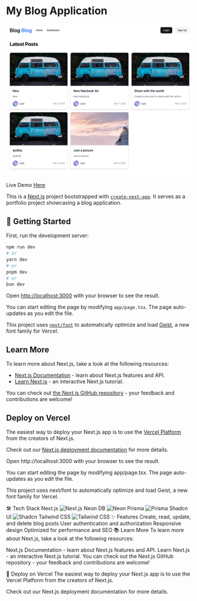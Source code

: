 # My Blog Application

![App Screenshot](./app.png)

Live Demo [Here](https://next-blog-project-rho.vercel.app/)

This is a [Next.js](https://nextjs.org) project bootstrapped with [`create-next-app`](https://nextjs.org/docs/app/api-reference/cli/create-next-app). It serves as a portfolio project showcasing a blog application.

## 🚀 Getting Started

First, run the development server:

```bash
npm run dev
# or
yarn dev
# or
pnpm dev
# or
bun dev
```

Open [http://localhost:3000](http://localhost:3000) with your browser to see the result.

You can start editing the page by modifying `app/page.tsx`. The page auto-updates as you edit the file.

This project uses [`next/font`](https://nextjs.org/docs/app/building-your-application/optimizing/fonts) to automatically optimize and load [Geist](https://vercel.com/font), a new font family for Vercel.

## Learn More

To learn more about Next.js, take a look at the following resources:

- [Next.js Documentation](https://nextjs.org/docs) - learn about Next.js features and API.
- [Learn Next.js](https://nextjs.org/learn) - an interactive Next.js tutorial.

You can check out [the Next.js GitHub repository](https://github.com/vercel/next.js) - your feedback and contributions are welcome!

## Deploy on Vercel

The easiest way to deploy your Next.js app is to use the [Vercel Platform](https://vercel.com/new?utm_medium=default-template&filter=next.js&utm_source=create-next-app&utm_campaign=create-next-app-readme) from the creators of Next.js.

Check out our [Next.js deployment documentation](https://nextjs.org/docs/app/building-your-application/deploying) for more details.

Open http://localhost:3000 with your browser to see the result.

You can start editing the page by modifying app/page.tsx. The page auto-updates as you edit the file.

This project uses next/font to automatically optimize and load Geist, a new font family for Vercel.

🛠️ Tech Stack
Next.js
<img alt="Next.js" src="https://img.shields.io/badge/Next.js-000000?style=flat&amp;logo=nextdotjs&amp;logoColor=white">
Neon DB
<img alt="Neon" src="https://img.shields.io/badge/Neon-00C7B7?style=flat&amp;logo=neon&amp;logoColor=white">
Prisma
<img alt="Prisma" src="https://img.shields.io/badge/Prisma-2D3748?style=flat&amp;logo=prisma&amp;logoColor=white">
Shadcn UI
<img alt="Shadcn" src="https://img.shields.io/badge/Shadcn-000000?style=flat&amp;logo=shadcn&amp;logoColor=white">
Tailwind CSS
<img alt="Tailwind CSS" src="https://img.shields.io/badge/Tailwind_CSS-38B2AC?style=flat&amp;logo=tailwind-css&amp;logoColor=white">
✨ Features
Create, read, update, and delete blog posts
User authentication and authorization
Responsive design
Optimized for performance and SEO
📚 Learn More
To learn more about Next.js, take a look at the following resources:

Next.js Documentation - learn about Next.js features and API.
Learn Next.js - an interactive Next.js tutorial.
You can check out the Next.js GitHub repository - your feedback and contributions are welcome!

🚀 Deploy on Vercel
The easiest way to deploy your Next.js app is to use the Vercel Platform from the creators of Next.js.

Check out our Next.js deployment documentation for more details.
